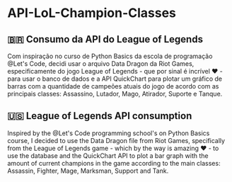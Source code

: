 # API-LoL-Champion-Classes

## 🇧🇷 Consumo da API do League of Legends
Com inspiração no curso de Python Basics da escola de programação @Let's Code, decidi usar o arquivo Data Dragon da Riot Games, especificamente do jogo League of Legends - que por sinal é incrível ❤ - para usar o banco de dados e a API QuickChart para plotar um gráfico de barras com a quantidade de campeões atuais do jogo de acordo com as principais classes: Assassino, Lutador, Mago, Atirador, Suporte e Tanque.

## 🇺🇸 League of Legends API consumption
Inspired by the @Let's Code programming school's on Python Basics course, I decided to use the Data Dragon file from Riot Games, specifically from the League of Legends game - which by the way is amazing ❤ - to use the database and the QuickChart API to plot a bar graph with the amount of current champions in the game according to the main classes: Assassin, Fighter, Mage, Marksman, Support and Tank.
